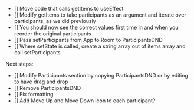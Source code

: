 - [] Move code that calls getItems to useEffect
- [] Modify getItems to take participants as an argument and iterate over participants, as we did previously
- [] You should now see the correct values first time in and when you reorder the original participants 
- [] Pass setParticipants from App to Room to ParticipantsDND
- [] Where setState is called, create a string array out of items array and call setParticipants

Next steps:
- [] Modify Participants section by copying ParticipantsDND or by editing to have drag and drop
- [] Remove ParticipantsDND
- [] Fix formatting
- [] Add Move Up and Move Down icon to each participant?
